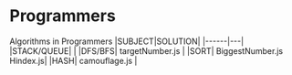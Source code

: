# Programmers
Algorithms in Programmers
|SUBJECT|SOLUTION|
|------|---|
|STACK/QUEUE| |
|DFS/BFS| targetNumber.js |
|SORT| BiggestNumber.js <br> Hindex.js|
|HASH| camouflage.js |
